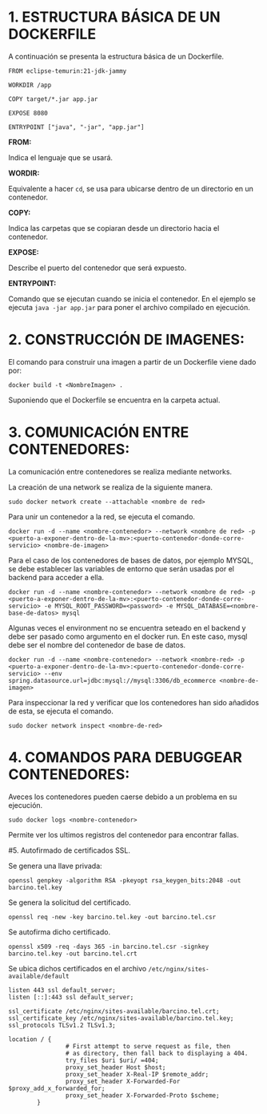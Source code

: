 # 1. ESTRUCTURA BÁSICA DE UN DOCKERFILE

A continuación se presenta la estructura básica de un Dockerfile.

````
FROM eclipse-temurin:21-jdk-jammy  

WORKDIR /app

COPY target/*.jar app.jar

EXPOSE 8080

ENTRYPOINT ["java", "-jar", "app.jar"]
````

**FROM:** 

Indica el lenguaje que se usará.

**WORDIR:**

Equivalente a hacer ``cd``, se usa para ubicarse dentro de un directorio en un contenedor.

**COPY:**

Indica las carpetas que se copiaran desde un directorio hacia el contenedor.

**EXPOSE:**

Describe el puerto del contenedor que será expuesto.

**ENTRYPOINT:**

Comando que se ejecutan cuando se inicia el contenedor. En el ejemplo se ejecuta ``java -jar app.jar`` para poner el archivo compilado en ejecución.

# 2. CONSTRUCCIÓN DE IMAGENES:

El comando para construir una imagen a partir de un Dockerfile viene dado por:

``docker build -t <NombreImagen> .`` 

Suponiendo que el Dockerfile se encuentra en la carpeta actual.

# 3. COMUNICACIÓN ENTRE CONTENEDORES:

La comunicación entre contenedores se realiza mediante networks.

La creación de una network se realiza de la siguiente manera.

``sudo docker network create --attachable <nombre de red>``

Para unir un contenedor a la red, se ejecuta el comando.

``docker run -d --name <nombre-contenedor> --network <nombre de red> -p <puerto-a-exponer-dentro-de-la-mv>:<puerto-contenedor-donde-corre-servicio> <nombre-de-imagen>``

Para el caso de los contenedores de bases de datos, por ejemplo MYSQL, se debe establecer las variables de entorno que serán usadas por el backend para acceder a ella.

``docker run -d --name <nombre-contenedor> --network <nombre de red> -p <puerto-a-exponer-dentro-de-la-mv>:<puerto-contenedor-donde-corre-servicio> -e MYSQL_ROOT_PASSWORD=<password> -e MYSQL_DATABASE=<nombre-base-de-datos> mysql``

Algunas veces el environment no se encuentra seteado en el backend y debe ser pasado como argumento en el docker run. En este caso, mysql debe ser el nombre del contenedor de base de datos.

``docker run -d --name <nombre-contenedor> --network <nombre-red> -p <puerto-a-exponer-dentro-de-la-mv>:<puerto-contenedor-donde-corre-servicio> --env spring.datasource.url=jdbc:mysql://mysql:3306/db_ecommerce <nombre-de-imagen>``

Para inspeccionar la red y verificar que los contenedores han sido añadidos de esta, se ejecuta el comando. 

``sudo docker network inspect <nombre-de-red>``

# 4. COMANDOS PARA DEBUGGEAR CONTENEDORES:

Aveces los contenedores pueden caerse debido a un problema en su ejecución.

``sudo docker logs <nombre-contenedor> ``

Permite ver los ultimos registros del contenedor para encontrar fallas.


#5. Autofirmado de certificados SSL.

Se genera una llave privada:

``openssl genpkey -algorithm RSA -pkeyopt rsa_keygen_bits:2048 -out barcino.tel.key``

Se genera la solicitud del certificado.

``openssl req -new -key barcino.tel.key -out barcino.tel.csr``

Se autofirma dicho certificado.

``openssl x509 -req -days 365 -in barcino.tel.csr -signkey barcino.tel.key -out barcino.tel.crt``

Se ubica dichos certificados en el archivo ``/etc/nginx/sites-available/default``

````
listen 443 ssl default_server;
listen [::]:443 ssl default_server;

ssl_certificate /etc/nginx/sites-available/barcino.tel.crt;
ssl_certificate_key /etc/nginx/sites-available/barcino.tel.key;
ssl_protocols TLSv1.2 TLSv1.3;

location / {                                                                                                                                                            
                # First attempt to serve request as file, then                                                                                                                  
                # as directory, then fall back to displaying a 404.                                                                                                             
                try_files $uri $uri/ =404;                                                                                                                                      
                proxy_set_header Host $host;                                                                                                                                    
                proxy_set_header X-Real-IP $remote_addr;                                                                                                                        
                proxy_set_header X-Forwarded-For $proxy_add_x_forwarded_for;                                                                                                    
                proxy_set_header X-Forwarded-Proto $scheme;                                                                                                                     
        }   
````

